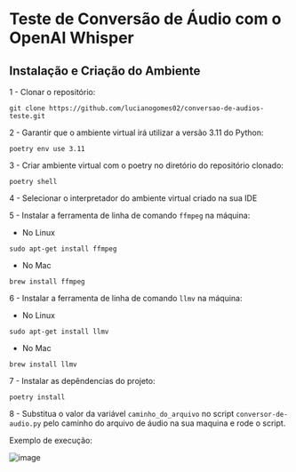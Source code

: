 # Teste de Conversão de Áudio com o OpenAI Whisper

## Instalação e Criação do Ambiente

1 - Clonar o repositório:
```
git clone https://github.com/lucianogomes02/conversao-de-audios-teste.git
```

2 - Garantir que o ambiente virtual irá utilizar a versão 3.11 do Python:
```
poetry env use 3.11
```

3 - Criar ambiente virtual com o poetry no diretório do repositório clonado:
```
poetry shell
```

4 - Selecionar o interpretador do ambiente virtual criado na sua IDE

5 - Instalar a ferramenta de linha de comando ```ffmpeg``` na máquina:
- No Linux
```
sudo apt-get install ffmpeg
```

- No Mac
```
brew install ffmpeg
```

6 - Instalar a ferramenta de linha de comando ```llmv``` na máquina:
- No Linux
```
sudo apt-get install llmv
```

- No Mac
```
brew install llmv
```

7 - Instalar as depêndencias do projeto:
```
poetry install
```

8 - Substitua o valor da variável ```caminho_do_arquivo``` no script ```conversor-de-audio.py``` pelo caminho
do arquivo de áudio na sua maquina e rode o script.

Exemplo de execução:

![image](https://github.com/user-attachments/assets/be8574f4-5028-4e91-893f-14e977f403dc)

